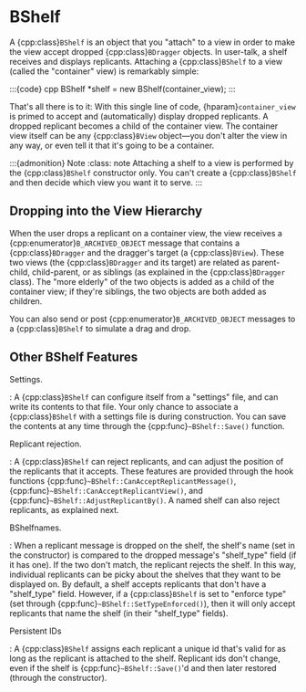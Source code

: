 # BShelf

A {cpp:class}`BShelf` is an object that you "attach" to a view in order to
make the view accept dropped {cpp:class}`BDragger` objects. In user-talk, a
shelf receives and displays replicants. Attaching a {cpp:class}`BShelf` to
a view (called the "container" view) is remarkably simple:

:::{code} cpp
BShelf *shelf = new BShelf(container_view);
:::

That's all there is to it: With this single line of code,
{hparam}`container_view` is primed to accept and (automatically) display
dropped replicants. A dropped replicant becomes a child of the container
view. The container view itself can be any {cpp:class}`BView` object—you
don't alter the view in any way, or even tell it that it's going to be a
container.

:::{admonition} Note
:class: note
Attaching a shelf to a view is performed by the {cpp:class}`BShelf`
constructor only. You can't create a {cpp:class}`BShelf` and then decide
which view you want it to serve.
:::

## Dropping into the View Hierarchy

When the user drops a replicant on a container view, the view receives a
{cpp:enumerator}`B_ARCHIVED_OBJECT` message that contains a
{cpp:class}`BDragger` and the dragger's target (a {cpp:class}`BView`).
These two views (the {cpp:class}`BDragger` and its target) are related as
parent-child, child-parent, or as siblings (as explained in the
{cpp:class}`BDragger` class). The "more elderly" of the two objects is
added as a child of the container view; if they're siblings, the two
objects are both added as children.

You can also send or post {cpp:enumerator}`B_ARCHIVED_OBJECT` messages to
a {cpp:class}`BShelf` to simulate a drag and drop.

## Other BShelf Features

Settings.

: A {cpp:class}`BShelf` can configure itself from a "settings" file, and can
write its contents to that file. Your only chance to associate a
{cpp:class}`BShelf` with a settings file is during construction. You can
save the contents at any time through the {cpp:func}`~BShelf::Save()`
function.

Replicant rejection.

: A {cpp:class}`BShelf` can reject replicants, and can adjust the position
of the replicants that it accepts. These features are provided through the
hook functions {cpp:func}`~BShelf::CanAcceptReplicantMessage()`,
{cpp:func}`~BShelf::CanAcceptReplicantView()`, and
{cpp:func}`~BShelf::AdjustReplicantBy()`. A named shelf can also reject
replicants, as explained next.

BShelfnames.

: When a replicant message is dropped on the shelf, the shelf's name (set in
the constructor) is compared to the dropped message's "shelf_type" field
(if it has one). If the two don't match, the replicant rejects the shelf.
In this way, individual replicants can be picky about the shelves that they
want to be displayed on. By default, a shelf accepts replicants that don't
have a "shelf_type" field. However, if a {cpp:class}`BShelf` is set to
"enforce type" (set through {cpp:func}`~BShelf::SetTypeEnforced()`), then
it will only accept replicants that name the shelf (in their "shelf_type"
fields).

Persistent IDs

: A {cpp:class}`BShelf` assigns each replicant a unique id that's valid for
as long as the replicant is attached to the shelf. Replicant ids don't
change, even if the shelf is {cpp:func}`~BShelf::Save()`'d and then later
restored (through the constructor).

